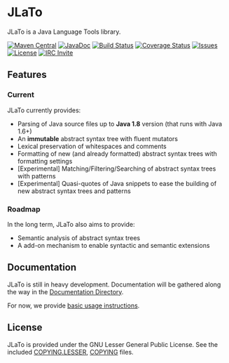 # JLaTo

JLaTo is a Java Language Tools library.

[![Maven Central][shield-maven]][info-maven]
[![JavaDoc][shield-javadoc]][info-javadoc]
[![Build Status][shield-build]][info-build]
[![Coverage Status][shield-coverage]][info-coverage]
[![Issues][shield-issues]][info-issues]
[![License][shield-license]][info-license]
[![IRC Invite][shield-irc]][info-irc]

[info-maven]: https://maven-badges.herokuapp.com/maven-central/org.jlato/jlato
[info-javadoc]: http://javadoc.io/doc/org.jlato/jlato
[info-build]: https://travis-ci.org/ptitjes/jlato
[info-coverage]: https://coveralls.io/github/ptitjes/jlato?branch=master
[info-issues]: https://github.com/ptitjes/jlato/issues
[info-license]: COPYING.LESSER
[info-irc]: irc://irc.freenode.net/#jlato

[shield-maven]: https://img.shields.io/maven-central/v/org.jlato/jlato.svg
[shield-javadoc]: https://img.shields.io/badge/javadoc-latest-orange.svg
[shield-build]: https://img.shields.io/travis/ptitjes/jlato/master.svg
[shield-coverage]: https://img.shields.io/coveralls/ptitjes/jlato/master.svg
[shield-issues]: https://img.shields.io/github/issues-raw/ptitjes/jlato.svg
[shield-license]: https://img.shields.io/badge/license-LGPL%203.0-blue.svg
[shield-irc]: https://img.shields.io/badge/irc-%23jlato-red.svg

## Features

### Current

JLaTo currently provides:

* Parsing of Java source files up to **Java 1.8** version (that runs with Java 1.6+)
* An **immutable** abstract syntax tree with fluent mutators
* Lexical preservation of whitespaces and comments
* Formatting of new (and already formatted) abstract syntax trees with formatting settings
* [Experimental] Matching/Filtering/Searching of abstract syntax trees with patterns
* [Experimental] Quasi-quotes of Java snippets to ease the building of new abstract syntax trees and patterns

### Roadmap

In the long term, JLaTo also aims to provide:

* Semantic analysis of abstract syntax trees
* A add-on mechanism to enable syntactic and semantic extensions

## Documentation

JLaTo is still in heavy development. Documentation will be gathered along the way in the [Documentation Directory](src/main/doc/).

For now, we provide [basic usage instructions](src/main/doc/usage/getting-started.md).

## License

JLaTo is provided under the GNU Lesser General Public License. See the included [COPYING.LESSER](https://github.com/javaparser/javaparser/blob/master/COPYING.LESSER), [COPYING](https://github.com/javaparser/javaparser/blob/master/COPYING) files.
